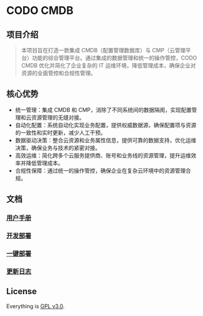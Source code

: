 # CODO CMDB 
## 项目介绍
> 本项目旨在打造一款集成 CMDB（配置管理数据库）与 CMP（云管理平台）功能的综合管理平台。通过集成的数据管理和统一的操作管控，CODO CMDB 优化并简化了企业复杂的 IT 运维环境，降低管理成本，确保企业对资源的全面管控和合规性管理。

## 核心优势
- 统一管理：集成 CMDB 和 CMP，消除了不同系统间的数据隔阂，实现配置管理和云资源管理的无缝对接。
- 自动化配置：系统自动化实现业务配置，提供权威数据源，确保配置项与资源的一致性和实时更新，减少人工干预。
- 数据驱动决策：整合云资源和业务属性信息，提供可靠的数据支持，优化运维决策，确保业务与技术的紧密对接。
- 高效运维：简化跨多个云服务提供商、账号和业务线的资源管理，提升运维效率并降低管理成本。
- 合规性保障：通过统一的操作管控，确保企业在复杂云环境中的资源管理合规。

## 文档

### [用户手册](docs/codo-cmdb.md)

### [开发部署](docs/deployment.md)

### [一键部署](https://github.com/opendevops-cn/codo-deploy-docs)

### [更新日志](https://github.com/opendevops-cn/codo-cmdb/releases)

## License

Everything is [GPL v3.0](https://www.gnu.org/licenses/gpl-3.0.html).